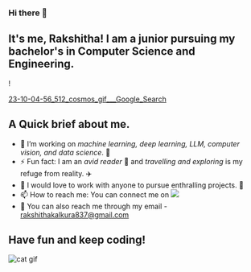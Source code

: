 ### Hi there 👋

## It's me, Rakshitha! I am a junior pursuing my bachelor's in Computer Science and Engineering.

<!--
**RakshithaKalkura/RakshithaKalkura** is a ✨ _special_ ✨ repository because its `README.md` (this file) appears on your GitHub profile.

Here are some ideas to get you started:
-->!
[23-10-04-56_512_cosmos_gif___Google_Search](https://github.com/user-attachments/assets/397e876a-d88c-489a-a7df-f0792e0d1ae3)

## A Quick brief about me.
- 🔭 I’m working on _machine learning, deep learning, LLM, computer vision, and data science_. 🤖
- ⚡ Fun fact: I am an _avid reader_ 📖 and _travelling and exploring_ is my refuge from reality. ✈️
- 🤝 I would love to work with anyone to pursue enthralling projects. 🤩
- 📫 How to reach me: You can connect me on [<img src="https://img.shields.io/badge/LinkedIn-0077B5?style=for-the-badge&logo=linkedin&logoColor=white" />](https://www.linkedin.com/in/rakshitha-k-)
- 📩 You can also reach me through my email - rakshithakalkura837@gmail.com

## Have fun and keep coding!

  ![cat gif](https://github.com/user-attachments/assets/eca361da-dc22-4c8d-b902-a1903cd9a555)


